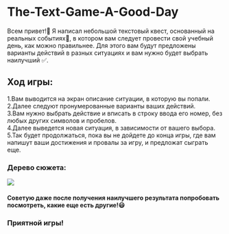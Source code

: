 # The-Text-Game-A-Good-Day
Всем привет!👋 Я написал небольшой текстовый квест, основанный на реальных событиях👀, в котором вам следует провести свой учебный день, как можно правильнее. Для этого вам будут предложены варианты действий в разных ситуациях и вам нужно будет выбрать наилучший ✅.

## Ход игры:
1.Вам выводится на экран описание ситуации, в которую вы попали.                                                                                           
2.Далее следуют пронумерованные варианты ваших действий.                                                                                                   
3.Вам нужно выбрать действие и вписать в строку ввода его номер, без любых других символов и пробелов.                                                     
4.Далее выведется новая ситуация, в зависимости от вашего выбора.                                                                                          
5.Так будет продолжаться, пока вы не дойдете до конца игры, где вам напишут ваши достижения и провалы за игру, и предложат сыграть еще.

### Дерево сюжета:
![](figures/Текстовый_квест.png) 

#### Советую даже после получения наилучшего результата попробовать посмотреть, какие еще есть другие!😃
### Приятной игры!
